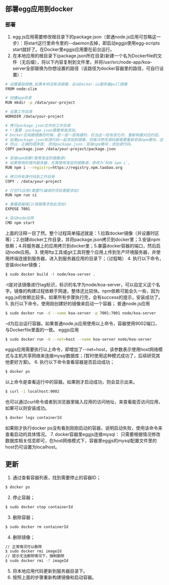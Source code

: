 ## 部署egg应用到docker

### 部署

1. egg.js应用需要修改根目录下的package.json（普通node.js应用可忽略这一步）：将start这行里命令里的--daemon去掉，即启动eggjs使用egg-scripts start就好了。在Docker里eggjs应用要在前台运行。
2. 在本地应用的根目录下(package.json所在目录)新建一个名为Dockerfile的文件（无后缀），将以下内容复制到文件里，并将/usr/src/node-app/koa-server全部替换为你想设置的路径（该路径为docker容器里的路径，可自行设置）：

```bash
# 设置基础镜像,如果本地没有该镜像，会从Docker.io服务器pull镜像
FROM node:slim

# 创建app目录
RUN mkdir -p /data/your-project

# 设置工作目录
WORKDIR /data/your-project

# 拷贝package.json文件到工作目录
# !!重要：package.json需要单独添加。
# Docker在构建镜像的时候，是一层一层构建的，仅当这一层有变化时，重新构建对应的层。
# 如果package.json和源代码一起添加到镜像，则每次修改源码都需要重新安装npm模块，这样木有必要。
# 所以，正确的顺序是: 添加package.json；安装npm模块；添加源代码。
COPY package.json /data/your-project/package.json

# 安装npm依赖(使用淘宝的镜像源)
# 如果使用的境外服务器，无需使用淘宝的镜像源，即改为`RUN npm i`。
RUN npm i --registry=https://registry.npm.taobao.org

# 拷贝所有源代码到工作目录
COPY . /data/your-project

# 打包TS应用(需要TS编译的项目需要添加)
RUN npm run ci

# 暴露容器端口(根据需求依此添加)
EXPOSE 7001

# 启动node应用
CMD npm start
```

上面的注释一目了然。整个过程简单描述就是：1.拉取docker镜像（并设置时区等）；2.创建docker工作目录，并将package.json拷贝到docker里；3.安装npm依赖；4.将服务器上的应用拷贝到docker里；5.暴露docker容器的端口，然后启动node应用。
3. 使用ftp工具或git工具将整个应用上传到生产环境服务器，并使用终端连接到服务器，进入到服务器应用的目录下；（过程略）
4. 执行以下命令，安装docker镜像；
```bash
$ sudo docker build -t node/koa-server .
```

-t是对该镜像进行tag标识，标识的名字为node/koa-server，可以自定义这个名字。镜像的构建过程依赖于网速，整体还比较快。npm依赖可能会久一些，因为egg.js的依赖比较多。如果所有步骤执行完，会有success的提示，安装成功了。
5. 执行以下命令，使用刚创建好的镜像来启动一个容器；
普通node.js应用
```bash
$ sudo docker run -d --name koa-server -p 7001:7001 node/koa-server
```

-d为后台运行容器。如果普通node.js应用使用以上命令，容器使用9002端口，与Dockerfile里面的一致。
eggjs应用
```bash
$ sudo docker run -d --net=host --name koa-server node/koa-server
```

eggjs应用需要执行以上命令，即增加了--net=host，该参数表示使用host网络模式与主机共享网络来连接mysql数据库；(暂时使用这种模式成功了，后续研究其他更好方案)。
6. 执行以下命令查看容器是否启动成功；
```bash
$ docker ps
```

以上命令是查看运行中的容器。如果刚才启动成功，则会显示出来。
```bash
$ curl -i localhost:9002
```

也可以通过curl命令或者到浏览器里输入应用的访问地址，来查看能否访问应用，如果可以则安装成功。
```bash
$ docker logs containerId
```

如果刚才执行docker ps没有看到刚刚启动的容器，说明启动失败，使用该命令来查看启动的具体情况。
7. docker容器里eggjs连接mysql：
只需要根据情况修改数据库相关信息即可，在host网络模式下，容器里eggjs的mysql配置文件里的host仍可设置为localhost。

## 更新

1. 通过查看容器列表，找到需要停止的容器ID；
```bash
$ docker ps
```

2. 停止容器；
```bash
$ sudo docker stop containerId
```

3. 删除容器；
```bash
$ sudo docker rm containerId
```

4. 删除镜像；
```bash
// 正常情况可以删除
$ sudo docker rmi imageId
// 提示无法删除情况下，强制删除
$ sudo docker rmi -f imageId
```

5. 将本地应用代码更新到服务器目录下。
6. 按照上面的步骤重新构建镜像和启动容器。
